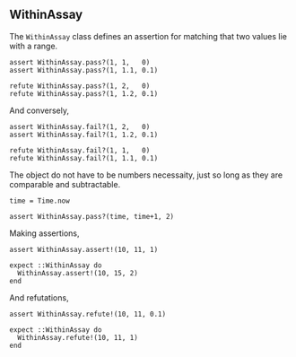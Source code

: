 ## WithinAssay

The `WithinAssay` class defines an assertion for matching that two values
lie with a range.

    assert WithinAssay.pass?(1, 1,   0)
    assert WithinAssay.pass?(1, 1.1, 0.1)

    refute WithinAssay.pass?(1, 2,   0)
    refute WithinAssay.pass?(1, 1.2, 0.1)

And conversely,

    assert WithinAssay.fail?(1, 2,   0)
    assert WithinAssay.fail?(1, 1.2, 0.1)

    refute WithinAssay.fail?(1, 1,   0)
    refute WithinAssay.fail?(1, 1.1, 0.1)

The object do not have to be numbers necessaity, just so long as they
are comparable and subtractable.

    time = Time.now

    assert WithinAssay.pass?(time, time+1, 2)

Making assertions,

    assert WithinAssay.assert!(10, 11, 1)

    expect ::WithinAssay do
      WithinAssay.assert!(10, 15, 2)
    end

And refutations,

    assert WithinAssay.refute!(10, 11, 0.1)

    expect ::WithinAssay do
      WithinAssay.refute!(10, 11, 1)
    end

